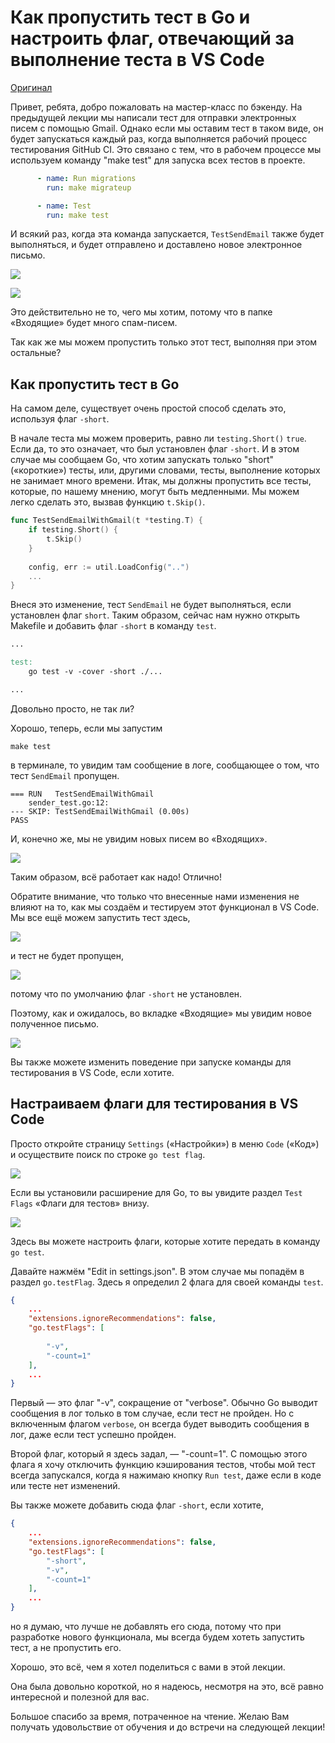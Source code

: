 # Как пропустить тест в Go и настроить флаг, отвечающий за выполнение теста в VS Code

[Оригинал](https://www.youtube.com/watch?v=0UwZGM9iqTE)

Привет, ребята, добро пожаловать на мастер-класс по бэкенду. На предыдущей
лекции мы написали тест для отправки электронных писем с помощью Gmail.
Однако если мы оставим тест в таком виде, он будет запускаться каждый раз,
когда выполняется рабочий процесс тестирования GitHub CI. Это связано с 
тем, что в рабочем процессе мы используем команду "make test" для запуска 
всех тестов в проекте.

```yaml
      - name: Run migrations
        run: make migrateup

      - name: Test
        run: make test
```

И всякий раз, когда эта команда запускается, `TestSendEmail` также будет
выполняться, и будет отправлено и доставлено новое электронное письмо.

![](../images/part60/1.png)

![](../images/part60/2.png)

Это действительно не то, чего мы хотим, потому что в папке «Входящие» 
будет много спам-писем.

Так как же мы можем пропустить только этот тест, выполняя при этом остальные?

## Как пропустить тест в Go

На самом деле, существует очень простой способ сделать это, используя
флаг `-short`.

В начале теста мы можем проверить, равно ли `testing.Short()` `true`. Если
да, то это означает, что был установлен флаг `-short`. И в этом случае мы
сообщаем Go, что хотим запускать только "short" («короткие») тесты, или, 
другими словами, тесты, выполнение которых не занимает много времени. 
Итак, мы должны пропустить все тесты, которые, по нашему мнению, могут
быть медленными. Мы можем легко сделать это, вызвав функцию `t.Skip()`.

```go
func TestSendEmailWithGmail(t *testing.T) {
    if testing.Short() {
        t.Skip()
    }
    
    config, err := util.LoadConfig("..")
    ...
}
```

Внеся это изменение, тест `SendEmail` не будет выполняться, если установлен
флаг `short`. Таким образом, сейчас нам нужно открыть Makefile и добавить 
флаг `-short` в команду `test`.

```makefile
...

test:
	go test -v -cover -short ./...

...
```

Довольно просто, не так ли?

Хорошо, теперь, если мы запустим

```shell
make test
```

в терминале, то увидим там сообщение в логе, сообщающее о том, что тест 
`SendEmail` пропущен.

```shell
=== RUN   TestSendEmailWithGmail
    sender_test.go:12: 
--- SKIP: TestSendEmailWithGmail (0.00s)
PASS
```

И, конечно же, мы не увидим новых писем во «Входящих».

![](../images/part60/3.png)

Таким образом, всё работает как надо! Отлично!

Обратите внимание, что только что внесенные нами изменения не влияют на 
то, как мы создаём и тестируем этот функционал в VS Code. Мы все ещё можем
запустить тест здесь,

![](../images/part60/4.png)

и тест не будет пропущен,

![](../images/part60/5.png)

потому что по умолчанию флаг `-short` не установлен.

Поэтому, как и ожидалось, во вкладке «Входящие» мы увидим новое 
полученное письмо.

![](../images/part60/6.png)

Вы также можете изменить поведение при запуске команды для тестирования
в VS Code, если хотите.

## Настраиваем флаги для тестирования в VS Code

Просто откройте страницу `Settings` («Настройки») в меню `Code` («Код») и
осуществите поиск по строке `go test flag`.

![](../images/part60/7.png)

Если вы установили расширение для Go, то вы увидите раздел `Test Flags`
«Флаги для тестов» внизу.

![](../images/part60/8.png)

Здесь вы можете настроить флаги, которые хотите передать в команду `go test`.

Давайте нажмём "Edit in settings.json". В этом случае мы попадём в раздел
`go.testFlag`. Здесь я определил 2 флага для своей команды `test`.

```json
{
    ...
    "extensions.ignoreRecommendations": false,
    "go.testFlags": [
        
        "-v",
        "-count=1"
    ],
    ...
}
```

Первый — это флаг "-v", сокращение от "verbose". Обычно Go выводит 
сообщения в лог только в том случае, если тест не пройден. Но с 
включенным флагом `verbose`, он всегда будет выводить сообщения в лог, 
даже если тест успешно пройден.

Второй флаг, который я здесь задал, — "-count=1". С помощью этого флага 
я хочу отключить функцию кэширования тестов, чтобы мой тест всегда 
запускался, когда я нажимаю кнопку `Run test`, даже если в коде или 
тесте нет изменений.

Вы также можете добавить сюда флаг `-short`, если хотите,

```json
{
    ...
    "extensions.ignoreRecommendations": false,
    "go.testFlags": [
        "-short",
        "-v",
        "-count=1"
    ],
    ...
}
```
но я думаю, что лучше не добавлять его сюда, потому что при разработке 
нового функционала, мы всегда будем хотеть запустить тест, а не 
пропустить его.

Хорошо, это всё, чем я хотел поделиться с вами в этой лекции.

Она была довольно короткой, но я надеюсь, несмотря на это, всё равно
интересной и полезной для вас.

Большое спасибо за время, потраченное на чтение. Желаю Вам получать
удовольствие от обучения и до встречи на следующей лекции!
